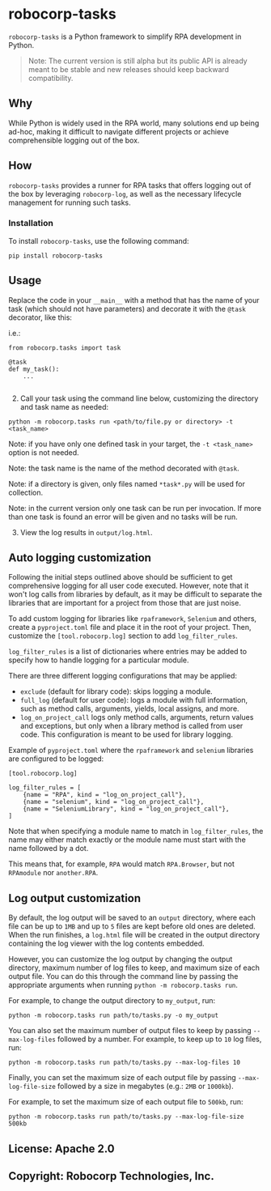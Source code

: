 # robocorp-tasks

`robocorp-tasks` is a Python framework to simplify RPA development in Python.

> Note: The current version is still alpha but its public API is already meant
> to be stable and new releases should keep backward compatibility.

## Why

While Python is widely used in the RPA world, many solutions end up being ad-hoc, 
making it difficult to navigate different projects or achieve comprehensible 
logging out of the box.

## How

`robocorp-tasks` provides a runner for RPA tasks that offers logging 
out of the box by leveraging `robocorp-log`, as well as the necessary 
lifecycle management for running such tasks.
 
### Installation

To install `robocorp-tasks`, use the following command:

`pip install robocorp-tasks`


## Usage

Replace the code in your `__main__` with a method that has the name of your task
(which should not have parameters) and decorate it with the `@task` decorator, like this:

i.e.:


```
from robocorp.tasks import task

@task
def my_task():
    ...
    
```

2. Call your task using the command line below, customizing the directory and task name as needed:


```
python -m robocorp.tasks run <path/to/file.py or directory> -t <task_name>
```

Note: if you have only one defined task in your target, the `-t <task_name>` option is not needed. 

Note: the task name is the name of the method decorated with `@task`.

Note: if a directory is given, only files named `*task*.py` will be used for collection.

Note: in the current version only one task can be run per invocation. If more than one task 
is found an error will be given and no tasks will be run.

3. View the log results in `output/log.html`.


## Auto logging customization


Following the initial steps outlined above should be sufficient to get comprehensive 
logging for all user code executed. However, note that it won't log calls from 
libraries by default, as it may be difficult to separate the libraries that are 
important for a project from those that are just noise.

To add custom logging for libraries like `rpaframework`, `Selenium` and others, create a 
`pyproject.toml` file and place it in the root of your project. 
Then, customize the `[tool.robocorp.log]` section to add `log_filter_rules`.


`log_filter_rules` is a list of dictionaries where entries may be added to specify
how to handle logging for a particular module.

There are three different logging configurations that may be applied:

- `exclude` (default for library code): skips logging a module.
- `full_log` (default for user code): logs a module with full information, such as method calls, arguments, yields, local assigns, and more.
- `log_on_project_call` logs only method calls, arguments, return values and exceptions, but only when a library method is called from user code. This configuration is meant to be used for library logging.

Example of `pyproject.toml` where the `rpaframework` and `selenium` 
libraries are configured to be logged:


```
[tool.robocorp.log]

log_filter_rules = [
    {name = "RPA", kind = "log_on_project_call"},
    {name = "selenium", kind = "log_on_project_call"},
    {name = "SeleniumLibrary", kind = "log_on_project_call"},
]
```

Note that when specifying a module name to match in `log_filter_rules`, 
the name may either match exactly or the module name must start with the 
name followed by a dot.

This means that, for example, `RPA` would match `RPA.Browser`,
but not `RPAmodule` nor `another.RPA`.


## Log output customization

By default, the log output will be saved to an `output` directory, where each file 
can be up to `1MB` and up to `5` files are kept before old ones are deleted. 
When the run finishes, a `log.html` file will be created in the output directory 
containing the log viewer with the log contents embedded.

However, you can customize the log output by changing the output directory, 
maximum number of log files to keep, and maximum size of each output file. 
You can do this through the command line by passing the appropriate arguments 
when running `python -m robocorp.tasks run`.

For example, to change the output directory to `my_output`, run:

```
python -m robocorp.tasks run path/to/tasks.py -o my_output
```

You can also set the maximum number of output files to keep by passing 
`--max-log-files` followed by a number. For example, to keep up to `10` log files, run:


```
python -m robocorp.tasks run path/to/tasks.py --max-log-files 10
```

Finally, you can set the maximum size of each output file by passing 
`--max-log-file-size` followed by a size in megabytes (e.g.: `2MB` or `1000kb`).

For example, to set the maximum size of each output file to `500kb`, run:


```
python -m robocorp.tasks run path/to/tasks.py --max-log-file-size 500kb
```

## License: Apache 2.0
## Copyright: Robocorp Technologies, Inc.

